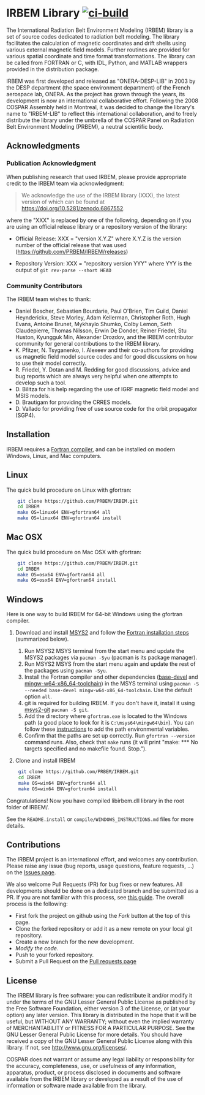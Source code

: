 IRBEM Library [![ci-build](https://github.com/thomas-nilsson-irfu/IRBEM/actions/workflows/ci.yml/badge.svg)](https://github.com/thomas-nilsson-irfu/IRBEM/actions/workflows/ci.yml)
=============

The International Radiation Belt Environment Modeling (IRBEM) library is
a set of source codes dedicated to radiation belt modeling. The library 
facilitates the calculation of magnetic coordinates and drift shells using 
various external magnetic field models. Further routines are provided 
for various spatial coordinate and time format transformations. The library 
can be called from FORTRAN or C, with IDL, Python, and MATLAB wrappers 
provided in the distribution package. 

IRBEM was first developed and released as "ONERA-DESP-LIB" in 2003 by the DESP 
department (the space environment department) of the French aerospace lab, 
ONERA. As the project has grown through the years, its development is now 
an international collaborative effort. Following the 2008 COSPAR Assembly 
held in Montreal, it was decided to change the library's name to "IRBEM-LIB" 
to reflect this international collaboration, and to freely distribute the 
library under the umbrella of the COSPAR Panel on Radiation Belt Environment 
Modeling (PRBEM), a neutral scientific body.

Acknowledgments
---------------
### Publication Acknowledgment
When publishing research that used IRBEM, please provide appropriate credit 
to the IRBEM team via acknowledgment:

> We acknowledge the use of the IRBEM library (XXX), the latest 
version of which can be found at https://doi.org/10.5281/zenodo.6867552.

where the "XXX" is replaced by one of the following, depending on if you are 
using an official release library or a repository version of the library:

* Official Release: XXX = "version X.Y.Z" where X.Y.Z is the version number of 
the official release that was used (https://github.com/PRBEM/IRBEM/releases)

* Repository Version: XXX = "repository version YYY" where YYY is the output 
of `git rev-parse --short HEAD`

### Community Contributors
The IRBEM team wishes to thank:

 - Daniel Boscher, Sebastien Bourdarie, Paul O'Brien, Tim Guild, Daniel 
   Heynderickx, Steve Morley, Adam Kellerman, Christopher Roth, Hugh Evans, 
   Antoine Brunet, Mykhaylo Shumko, Colby Lemon, Seth Claudepierre, Thomas 
   Nilsson, Erwin De Donder, Reiner Friedel, Stu Huston, Kyungguk Min, Alexander Drozdov, and the IRBEM contributor community for general contributions 
   to the IRBEM library.
 - K. Pfitzer, N. Tsyganenko, I. Alexeev and their co-authors for providing
   us magnetic field model source codes and for good discussions on how to
   use their model correctly. 
 - R. Friedel, Y. Dotan and M. Redding for good discussions, advice and bug 
   reports which are always very helpful  when one attempts to develop such 
   a tool.
 - D. Bilitza for his help regarding the use of IGRF magnetic field model
   and MSIS models.
 - D. Brautigam for providing the CRRES models.
 - D. Vallado for providing free of use source code for the orbit propagator
   (SGP4).

Installation
------------
IRBEM requires a [Fortran compiler](https://fortran-lang.org/learn/os_setup/install_gfortran), and can be installed on modern Windows, Linux, and Mac computers.

## Linux
The quick build procedure on Linux with gfortran:
```bash
    git clone https://github.com/PRBEM/IRBEM.git
    cd IRBEM
    make OS=linux64 ENV=gfortran64 all
    make OS=linux64 ENV=gfortran64 install
```

## Mac OSX
The quick build procedure on Mac OSX with gfortran:
```bash
    git clone https://github.com/PRBEM/IRBEM.git
    cd IRBEM
    make OS=osx64 ENV=gfortran64 all
    make OS=osx64 ENV=gfortran64 install
```

## Windows
Here is one way to build IRBEM for 64-bit Windows using the gfortran compiler. 

1. Download and install [MSYS2](https://www.msys2.org/) and follow the [Fortran installation steps](https://www.msys2.org/#:~:text=and%20what%20for.-,Installation,-Download%20the%20installer) (summarized below). 
   1. Run MSYS2 MSYS terminal from the start menu and update the MSYS2 packages via ```pacman -Syu``` (pacman is its package manager).
   2. Run MSYS2 MSYS from the start menu again and update the rest of the packages using ```pacman -Syu```.
   3. Install the Fortran compiler and other dependencies ([base-devel](https://packages.msys2.org/group/base-devel) and [mingw-w64-x86_64-toolchain](https://packages.msys2.org/group/mingw-w64-x86_64-toolchain)) in the MSYS terminal using ```pacman -S --needed base-devel mingw-w64-x86_64-toolchain```. Use the default option `all`.
   4. git is required for building IRBEM. If you don't have it, install it using [msys2-git](https://packages.msys2.org/base/git) ```pacman -S git```.
   5. Add the directory where `gfortran.exe` is located to the Windows path (a good place to look for it is `C:\msys64\mingw64\bin`). You can follow these [instructions](https://docs.microsoft.com/en-us/previous-versions/office/developer/sharepoint-2010/ee537574(v=office.14)#to-add-a-path-to-the-path-environment-variable) to add the path environmental variables.
   6. Confirm that the paths are set up correctly. Run `gfortran --version` command runs. Also, check that `make` runs (it will print "make: *** No targets specified and no makefile found.  Stop."). 

2. Clone and install IRBEM
   ```bash
    git clone https://github.com/PRBEM/IRBEM.git
    cd IRBEM
    make OS=win64 ENV=gfortran64 all
    make OS=win64 ENV=gfortran64 install
    ```
Congratulations! Now you have compiled libirbem.dll library in the root folder of IRBEM/.


See the `README.install` or `compile/WINDOWS_INSTRUCTIONS.md` files for more details.

Contributions
-------------

The IRBEM project is an international effort, and welcomes any contribution.
Please raise any issue (bug reports, usage questions, feature requests, ...)
on the [Issues page](https://github.com/PRBEM/IRBEM/issues).

We also welcome Pull Requests (PR) for bug fixes or new features. All
developments should be done on a dedicated branch and be submitted as a PR.
If you are not familiar with this process, see [this
guide](https://guides.github.com/activities/forking/). The overall process is
the following:

  - First fork the project on github using the *Fork* button at the top of
    this page.
  - Clone the forked repository or add it as a new remote on your local git
	repository.
  - Create a new branch for the new development.
  - *Modify the code*.
  - Push to your forked repository.
  - Submit a Pull Request on the [Pull requests
	page](https://github.com/PRBEM/IRBEM/pulls)

License
-------
The IRBEM library is free software: you can redistribute it and/or modify it
under the terms of the GNU Lesser General Public License as published by the
Free Software Foundation, either version 3 of the License, or (at your
option) any later version. This library is distributed in the hope that it
will be useful, but WITHOUT ANY WARRANTY; without even the implied warranty
of MERCHANTABILITY or FITNESS FOR A PARTICULAR PURPOSE. See the GNU Lesser
General Public License for more details. You should have received a copy of
the GNU Lesser General Public License along with this library. If not, see
http://www.gnu.org/licenses/.

COSPAR does not warrant or assume any legal liability or responsibility for
the accuracy, completeness, use, or usefulness of any information,
apparatus, product, or process disclosed in documents and software available
from the IRBEM library or developed as a result of the use of information or
software made available from the library.
